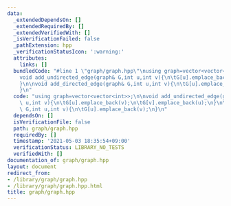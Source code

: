 ```yaml
---
data:
  _extendedDependsOn: []
  _extendedRequiredBy: []
  _extendedVerifiedWith: []
  _isVerificationFailed: false
  _pathExtension: hpp
  _verificationStatusIcon: ':warning:'
  attributes:
    links: []
  bundledCode: "#line 1 \"graph/graph.hpp\"\nusing graph=vector<vector<int>>;\n\n\
    void add_undirected_edge(graph& G,int u,int v){\n\tG[u].emplace_back(v);\n\tG[v].emplace_back(u);\n\
    }\n\nvoid add_directed_edge(graph& G,int u,int v){\n\tG[u].emplace_back(v);\n\
    }\n"
  code: "using graph=vector<vector<int>>;\n\nvoid add_undirected_edge(graph& G,int\
    \ u,int v){\n\tG[u].emplace_back(v);\n\tG[v].emplace_back(u);\n}\n\nvoid add_directed_edge(graph&\
    \ G,int u,int v){\n\tG[u].emplace_back(v);\n}\n"
  dependsOn: []
  isVerificationFile: false
  path: graph/graph.hpp
  requiredBy: []
  timestamp: '2021-05-03 18:35:54+09:00'
  verificationStatus: LIBRARY_NO_TESTS
  verifiedWith: []
documentation_of: graph/graph.hpp
layout: document
redirect_from:
- /library/graph/graph.hpp
- /library/graph/graph.hpp.html
title: graph/graph.hpp
---
```

